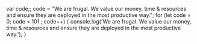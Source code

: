 var code;;
code = "We are frugal. We value our money, time & resources and ensure they are deployed in the most productive way.";
for (let code = 0; code < 101 ; code++) 
{
  console.log('We are frugal. We value our money, time & resources and ensure they are deployed in the most productive way.');
}


